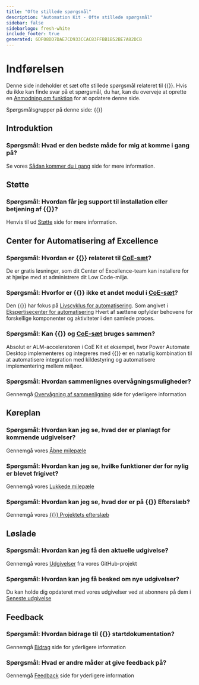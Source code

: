 ```yaml
---
title: "Ofte stillede spørgsmål"
description: "Automation Kit - Ofte stillede spørgsmål"
sidebar: false
sidebarlogo: fresh-white
include_footer: true
generated: 6DF08DD7DAE7CD933CCAC83FFBB1B52BE7A82DCB
---
```


# Indførelsen

Denne side indeholder et sæt ofte stillede spørgsmål relateret til {{<product-name>}}. Hvis du ikke kan finde svar på et spørgsmål, du har, kan du overveje at oprette en [Anmodning om funktion](https://github.com/microsoft/powercat-automation-kit/issues/new/choose) for at opdatere denne side.

Spørgsmålsgrupper på denne side:
{{<toc>}}

## Introduktion

### **Spørgsmål:** Hvad er den bedste måde for mig at komme i gang på?

Se vores [Sådan kommer du i gang](/da/get-started) side for mere information.

## Støtte

### **Spørgsmål:** Hvordan får jeg support til installation eller betjening af {{<product-name>}}?

Henvis til ud [Støtte](/da/support) side for mere information.

## Center for Automatisering af Excellence

### **Spørgsmål:** Hvordan er {{<product-name>}} relateret til [CoE-sæt](https://learn.microsoft.com/power-platform/guidance/coe/starter-kit)?

De er gratis løsninger, som dit Center of Excellence-team kan installere for at hjælpe med at administrere dit Low Code-miljø.

### **Spørgsmål:** Hvorfor er {{<product-name>}} ikke et andet modul i [CoE-sæt](https://learn.microsoft.com/power-platform/guidance/coe/starter-kit)?

Den {{<product-name>}} har fokus på [Livscyklus for automatisering](https://learn.microsoft.com/power-automate/guidance/automation-kit/overview/automation-coe-strategy#automation-lifecycle). Som angivet i [Ekspertisecenter for automatisering](https://learn.microsoft.com/power-automate/guidance/automation-kit/overview/automation-coe-strategy#automation-center-of-excellence) Hvert af sættene opfylder behovene for forskellige komponenter og aktiviteter i den samlede proces.

### **Spørgsmål:** Kan {{<product-name>}} og [CoE-sæt](https://learn.microsoft.com/power-platform/guidance/coe/starter-kit) bruges sammen?

Absolut er ALM-acceleratoren i CoE Kit et eksempel, hvor Power Automate Desktop implementeres og integreres med {{<product-name>}} er en naturlig kombination til at automatisere integration med kildestyring og automatisere implementering mellem miljøer.

### **Spørgsmål:** Hvordan sammenlignes overvågningsmuligheder?

Gennemgå [Overvågning af sammenligning](/da/monitoring-compare) side for yderligere information

## Køreplan

### **Spørgsmål:** Hvordan kan jeg se, hvad der er planlagt for kommende udgivelser?

Gennemgå vores [Åbne milepæle](https://github.com/microsoft/powercat-automation-kit/milestones?state=open)

### **Spørgsmål:** Hvordan kan jeg se, hvilke funktioner der for nylig er blevet frigivet?

Gennemgå vores [Lukkede milepæle](https://github.com/microsoft/powercat-automation-kit/milestones?state=closed)

### **Spørgsmål:** Hvordan kan jeg se, hvad der er på {{<product-name>}} Efterslæb?

Gennemgå vores [{{<product-name>}} Projektets efterslæb](https://aka.ms/ak4pp/backlog)

## Løslade

### **Spørgsmål:** Hvordan kan jeg få den aktuelle udgivelse?

Gennemgå vores [Udgivelser](https://github.com/microsoft/powercat-automation-kit/releases) fra vores GitHub-projekt

### **Spørgsmål:** Hvordan kan jeg få besked om nye udgivelser?

Du kan holde dig opdateret med vores udgivelser ved at abonnere på dem i [Seneste udgivelse](https://github.com/microsoft/powercat-automation-kit#latest-release)

## Feedback

### **Spørgsmål:** Hvordan bidrage til {{<product-name>}} startdokumentation?

Gennemgå [Bidrag](/da/contribution) side for yderligere information

### **Spørgsmål:** Hvad er andre måder at give feedback på?

Gennemgå [Feedback](/da/contribution/feedback) side for yderligere information
